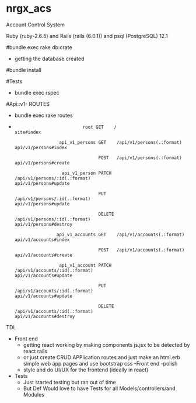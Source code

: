 # nrgx_acs
Account Control System

Ruby (ruby-2.6.5) and Rails (rails (6.0.1)) and psql (PostgreSQL) 12.1

#bundle exec rake db:crate
- getting the database created

#bundle install

#Tests
- bundle exec rspec 

#Api::v1- ROUTES
- bundle exec rake routes
- 
                                root GET    /                                                                                        site#index
                                
                       api_v1_persons GET    /api/v1/persons(.:format)                                                                api/v1/persons#index
                       
                                      POST   /api/v1/persons(.:format)                                                                api/v1/persons#create
                                      
                        api_v1_person PATCH  /api/v1/persons/:id(.:format)                                                            api/v1/persons#update
                        
                                      PUT    /api/v1/persons/:id(.:format)                                                            api/v1/persons#update
                                      
                                      DELETE /api/v1/persons/:id(.:format)                                                            api/v1/persons#destroy
                                      
                      api_v1_accounts GET    /api/v1/accounts(.:format)                                                               api/v1/accounts#index
                      
                                      POST   /api/v1/accounts(.:format)                                                               api/v1/accounts#create
                                      
                       api_v1_account PATCH  /api/v1/accounts/:id(.:format)                                                           api/v1/accounts#update
                       
                                      PUT    /api/v1/accounts/:id(.:format)                                                           api/v1/accounts#update
                                      
                                      DELETE /api/v1/accounts/:id(.:format)                                                           api/v1/accounts#destroy


TDL
- Front end 
  - getting react working by making components js.jsx to be detected by react rails 
  - or just create CRUD APPlication routes and just make an html.erb simple web app pages and use bootstrap css
-Front end -polish
  - style and do UI/UX for the frontend (ideally in react)
- Tests
  - Just started testing but ran out of time
  - But Def Would love to have Tests for all Models/controllers/and Modules
  
